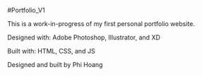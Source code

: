 #Portfolio_V1

This is a work-in-progress of my first personal portfolio website.

Designed with: Adobe Photoshop, Illustrator, and XD

Built with: HTML, CSS, and JS


Designed and built by Phi Hoang
